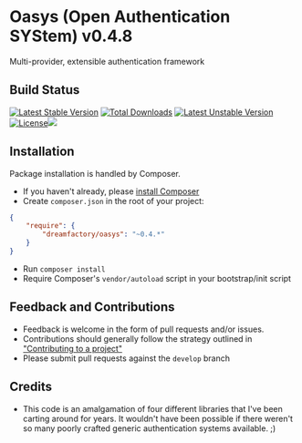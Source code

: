 # Oasys (Open Authentication SYStem) v0.4.8


Multi-provider, extensible authentication framework

## Build Status

[![Latest Stable Version](https://poser.pugx.org/dreamfactory/oasys/v/stable.png)](https://packagist.org/packages/dreamfactory/oasys) [![Total Downloads](https://poser.pugx.org/dreamfactory/oasys/downloads.png)](https://packagist.org/packages/dreamfactory/oasys) [![Latest Unstable Version](https://poser.pugx.org/dreamfactory/oasys/v/unstable.png)](https://packagist.org/packages/dreamfactory/oasys) [![License](https://poser.pugx.org/dreamfactory/oasys/license.png)](https://packagist.org/packages/dreamfactory/oasys)<a href="http://tc.dreamfactory.com:8111/viewType.html?buildTypeId=oasys_release&guest=1"><img src="http://tc.dreamfactory.com:8111/app/rest/builds/buildType:(id:oasys_release)/statusIcon"/></a>

## Installation

Package installation is handled by Composer.

* If you haven't already, please [install Composer](http://getcomposer.org/doc/00-intro.md#installation-nix)
* Create `composer.json` in the root of your project:

``` json
{
    "require": {
        "dreamfactory/oasys": "~0.4.*"
    }
}
```

* Run `composer install`
* Require Composer's `vendor/autoload` script in your bootstrap/init script

## Feedback and Contributions

* Feedback is welcome in the form of pull requests and/or issues.
* Contributions should generally follow the strategy outlined in ["Contributing
  to a project"](https://help.github.com/articles/fork-a-repo#contributing-to-a-project)
* Please submit pull requests against the `develop` branch

## Credits

* This code is an amalgamation of four different libraries that I've been carting around for years.  It wouldn't have been possible if there weren't so many poorly crafted
generic authentication systems available. ;)
